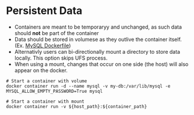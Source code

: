 # Persistent Data 
* Containers are meant to be temporaryy and unchanged, as such data should **not** be part of the container 
* Data should be stored in volumese as they outlive the container itself. (Ex. [MySQL Dockerfile](https://github.com/docker-library/mysql/blob/bc6e37a2bed792b1c4fc6ab1ec3ce316e6a5f061/8.0/Dockerfile))
* Alternativly users can bi-directionally mount a directory to store data locally. This option skips UFS process. 
* When using a mount, changes that occur on one side (the host) will also appear on the docker. 

```
# Start a container with volume 
docker container run -d --name mysql -v my-db:/var/lib/mysql -e MYSQL_ALLOW_EMPTY_PASSWORD=True mysql 

# Start a container with mount 
docker container run -v ${host_path}:${container_path}
```